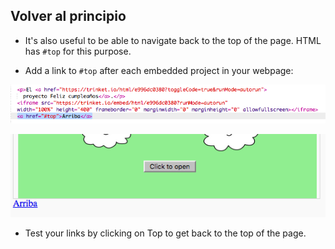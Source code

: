 ## Volver al principio

+ It's also useful to be able to navigate back to the top of the page. HTML has `#top` for this purpose.

+ Add a link to `#top` after each embedded project in your webpage:

![captura de pantalla](images/showcase-top-code.png)

![captura de pantalla](images/showcase-top-output.png)

+ Test your links by clicking on Top to get back to the top of the page.